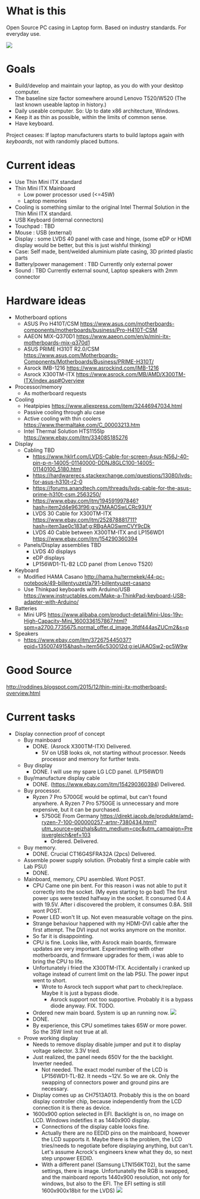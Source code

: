 # What is this

Open Source PC casing in Laptop form. Based on industry standards. For everyday use.

![](Current_CAD_Render.png)

# Goals

- Build/develop and maintain your laptop, as you do with your desktop computer.
- The baseline size factor somewhere around Lenovo T520/W520 (The last known useable laptop in history.)
- Daily useable computer. So: Up to date x86 architecture, Windows.
- Keep it as thin as possible, within the limits of common sense.
- Have keyboard. 

Project ceases: If laptop manufacturers starts to build laptops again with _keyboards_, not with randomly placed buttons.

# Current ideas

- Use Thin Mini ITX standard
- Thin Mini ITX Mainboard
  - Low power processor used (<=45W)
  - Laptop memories
- Cooling is something similar to the original Intel Thermal Solution in the Thin Mini ITX standard.
- USB Keyboard (internal connectors)
- Touchpad : TBD
- Mouse : USB (external)
- Display : some LVDS 40 panel with case and hinge, (some eDP or HDMI display would be better, but this is just wishful thinking)
- Case: Self made, bent/welded aluminium plate casing, 3D printed plastic parts
- Battery/power management : TBD Currently only external power
- Sound : TBD Currently external sound, Laptop speakers with 2mm connector


# Hardware ideas

- Motherboard options
  - ASUS Pro H410T/CSM https://www.asus.com/motherboards-components/motherboards/business/Pro-H410T-CSM
  - AAEON MIX-Q370D1 https://www.aaeon.com/en/p/mini-itx-motherboards-mix-q370d1
  - ASUS PRIME H310T R2.0/CSM https://www.asus.com/Motherboards-Components/Motherboards/Business/PRIME-H310T/
  - Asrock IMB-1216 https://www.asrockind.com/IMB-1216
  - Asrock X300TM-ITX https://www.asrock.com/MB/AMD/X300TM-ITX/index.asp#Overview
- Processor/memory 
  - As motherboard requests
- Cooling
  - Heatpipies https://www.aliexpress.com/item/32446947034.html
  - Passive cooling through alu case
  - Active cooling with thin coolers https://www.thermaltake.com/C_00003213.htm
  - Intel Thermal Solution HTS1155lp https://www.ebay.com/itm/334085185276
- Display
  - Cabling TBD
    - https://www.hklrf.com/LVDS-Cable-for-screen-Asus-N56J-40-pin-p-n-14005-01140000-DDNJ8GLC100-14005-01140100_5180.html
    - https://hardwarerecs.stackexchange.com/questions/13080/lvds-for-asus-h310t-r2-0
    - https://forums.anandtech.com/threads/lvds-cable-for-the-asus-prime-h310t-csm.2563250/
    - https://www.ebay.com/itm/194591997846?hash=item2d4e963f96:g:yZMAAOSwLCRc93UY
    - LVDS 30 Cable for X300TM-ITX https://www.ebay.com/itm/252878881711?hash=item3ae0c183af:g:RBgAAOSwmCVY9cDk
    - LVDS 40 Cable between X300TM-ITX and LP156WD1 https://www.ebay.com/itm/154290360394
  - Panels/Display assemblies TBD
    - LVDS 40 displays
    - eDP displays
    - LP156WD1-TL-B2 LCD panel (from Lenovo T520) 
 - Keyboard
    - Modified HAMA Casano http://hama.hu/termekek/44-pc-notebook/49-billentyuzet/a791-billentyuzet-casano
    - Use Thinkpad keyboards with Arduino/USB https://www.instructables.com/Make-a-ThinkPad-keyboard-USB-adapter-with-Arduino/
 - Batteries
    - Mini UPS https://www.alibaba.com/product-detail/Mini-Ups-19v-High-Capacity-Mini_1600336157867.html?spm=a2700.7735675.normal_offer.d_image.3fdf444asZUCm2&s=p
 - Speakers
    - https://www.ebay.com/itm/372675445037?epid=1350074915&hash=item56c530012d:g:ieUAAOSw2-pc5W9w

# Good Source

http://roddines.blogspot.com/2015/12/thin-mini-itx-motherboard-overview.html


# Current tasks

- Display connection proof of concept
  - Buy mainboard
    - DONE. (Asrock X300TM-ITX) Delivered.
      - 5V on USB looks ok, not starting without processor. Needs processor and memory for further tests.
  - Buy display
    - DONE. I will use my spare LG LCD panel. (LP156WD1)
  - Buy/manufacture display cable
    - DONE. (https://www.ebay.com/itm/154290360394) Delivered.
  - Buy processor.
    - Ryzen 7 Pro 5700GE would be optimal, but can't found anywhere. A Ryzen 7 Pro 5750GE is unnecessary and more expensive, but it can be purchased.
      - 5750GE From Germany https://direkt.jacob.de/produkte/amd-ryzen-7-100-000000257-artnr-7380434.html?utm_source=geizhals&utm_medium=cpc&utm_campaign=Preisvergleich&ref=103
        - Ordered. Delivered.
  - Buy memory.
    - DONE. Crucial CT16G4SFRA32A (2pcs) Delivered.
  - Assemble power supply solution. (Probably first a simple cable with Lab PSU)
    - DONE.
  - Mainboard, memory, CPU asembled. Wont POST.
    - CPU Came one pin bent. For this reason i was not able to put it correctly into the socket. (My eyes starting to go bad) The first power ups were tested halfway in the socket. It consumed 0.4 A with 19.5V. After i discovered the problem, it consumes 0.8A. Still wont POST.
    - Power LED won't lit up. Not even measurable voltage on the pins.
    - Strange behaviour happened with my HDMI-DVI cable after the first attempt. The DVI input not works anymore on the monitor.
    - So far it is disappointing.
    - CPU is fine. Looks like, with Asrock main boards, firmware updates are very important. Experimenting with other motherboards, and firmware upgrades for them, i was able to bring the CPU to life.
    - Unfortunately i fried the X300TM-ITX. Accidentally i cranked up voltage instead of current limit on the lab PSU. The power input went to short.
      - Wrote to Asrock tech support what part to check/replace. Maybe it is just a bypass diode.
        - Asrock support not too supportive. Probably it is a bypass diode anyway. FIX. TODO.
    - Ordered new main board. System is up an running now. ![](State_2022_02_26.png)
    - DONE.
    - By experience, this CPU sometimes takes 65W or more power. So the 35W limit not true at all.
  - Prove working display
    - Needs to remove display disable jumper and put it to display voltage selector. 3.3V tried.
    - Just realized, the panel needs 650V for the the backlight. Inverter needed.
      - Not needed. The exact model number of the LCD is LP156WD1-TL-B2. It needs ~12V. So we are ok. Only the swapping of connectors power and ground pins are necessary. 
    - Display comes up as CH7513A013. Probably this is the on board display controller chip, because independently from the LCD connection it is there as device.
    - 1600x900 option selected in EFI. Backlight is on, no image on LCD. Windows indetifies it as 1440x900 display.
      - Connections of the display cable looks fine.
      - Actually there are no EEDID pins on the mainboard, however the LCD supports it. Maybe there is the problem, the LCD tries/needs to negotiate before displaying anything, but can't. Let's assume Acrock's engineers knew what they do, so next step unpower EEDID.
      - With a different panel (Samsung LTN156KT02), but the same settings, there is image. Unfortunatelly the RGB is swapped, and the mainboard reports 1440x900 resolution, not only for windows, but also to the EFI. The EFI setting is still 1600x900x18bit for the LVDS) ![](State_2022_03_18.png)
